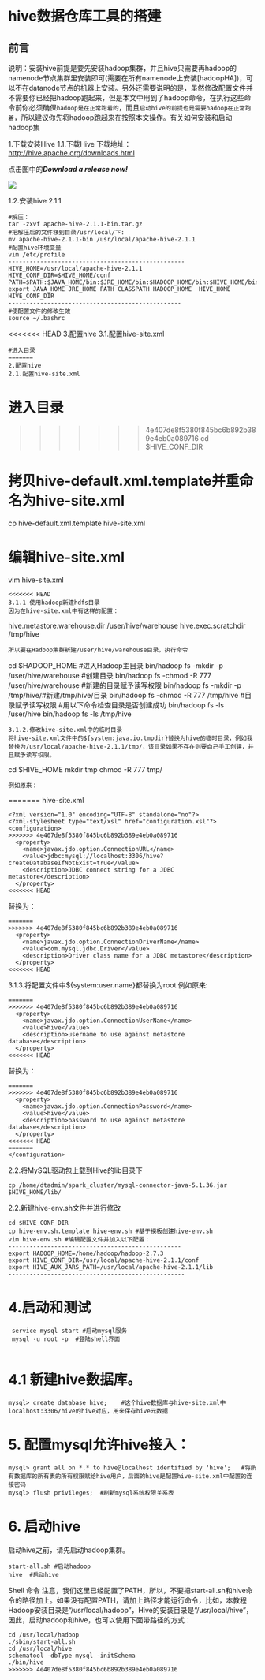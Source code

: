 # hive数据仓库工具的搭建
## 前言  

说明：安装hive前提是要先安装hadoop集群，并且hive只需要再hadoop的namenode节点集群里安装即可(需要在所有namenode上安装[hadoopHA])，可以不在datanode节点的机器上安装。另外还需要说明的是，虽然修改配置文件并不需要你已经把hadoop跑起来，但是本文中用到了hadoop命令，在执行这些命令前你必须确保`hadoop是在正常跑着的`，而且`启动hive的前提也是需要hadoop在正常跑着`，所以建议你先将hadoop跑起来在按照本文操作。有关如何安装和启动hadoop集

1.下载安装Hive
1.1.下载Hive 
下载地址：http://hive.apache.org/downloads.html  

点击图中的***Download a release now!***

![](https://img-blog.csdn.net/20170512220130465?watermark/2/text/aHR0cDovL2Jsb2cuY3Nkbi5uZXQvcHVjYW9fY3Vn/font/5a6L5L2T/fontsize/400/fill/I0JBQkFCMA==/dissolve/70/gravity/Center)

1.2.安装hive 2.1.1
```
#解压：
tar -zxvf apache-hive-2.1.1-bin.tar.gz
#把解压后的文件移到目录/usr/local/下:
mv apache-hive-2.1.1-bin /usr/local/apache-hive-2.1.1
#配置hive环境变量
vim /etc/profile
--------------------------------------------------
HIVE_HOME=/usr/local/apache-hive-2.1.1
HIVE_CONF_DIR=$HIVE_HOME/conf
PATH=$PATH:$JAVA_HOME/bin:$JRE_HOME/bin:$HADOOP_HOME/bin:$HIVE_HOME/bin
export JAVA_HOME JRE_HOME PATH CLASSPATH HADOOP_HOME  HIVE_HOME HIVE_CONF_DIR
-------------------------------------------------
#使配置文件的修改生效
source ~/.bashrc

```

<<<<<<< HEAD
3.配置hive
3.1.配置hive-site.xml
```
#进入目录
=======
2.配置hive  
2.1.配置hive-site.xml
```
# 进入目录
>>>>>>> 4e407de8f5380f845bc6b892b389e4eb0a089716
cd $HIVE_CONF_DIR
# 拷贝hive-default.xml.template并重命名为hive-site.xml
cp hive-default.xml.template  hive-site.xml
# 编辑hive-site.xml
vim hive-site.xml
```
<<<<<<< HEAD
3.1.1 使用hadoop新建hdfs目录
因为在hive-site.xml中有这样的配置：
```
  <name>hive.metastore.warehouse.dir</name>
  <value>/user/hive/warehouse</value>
   <name>hive.exec.scratchdir</name>
  <value>/tmp/hive</value>
```
所以要在Hadoop集群新建/user/hive/warehouse目录，执行命令
```
cd $HADOOP_HOME #进入Hadoop主目录
bin/hadoop fs -mkdir -p  /user/hive/warehouse #创建目录
bin/hadoop fs -chmod -R 777 /user/hive/warehouse #新建的目录赋予读写权限
bin/hadoop fs -mkdir -p /tmp/hive/#新建/tmp/hive/目录
bin/hadoop fs -chmod -R 777 /tmp/hive #目录赋予读写权限
#用以下命令检查目录是否创建成功
bin/hadoop fs -ls /user/hive
bin/hadoop fs -ls /tmp/hive
```
3.1.2.修改hive-site.xml中的临时目录
将hive-site.xml文件中的${system:java.io.tmpdir}替换为hive的临时目录，例如我替换为/usr/local/apache-hive-2.1.1/tmp/，该目录如果不存在则要自己手工创建，并且赋予读写权限。
```
cd $HIVE_HOME
mkdir tmp
chmod -R 777 tmp/
```
例如原来：
```
=======
hive-site.xml
```
<?xml version="1.0" encoding="UTF-8" standalone="no"?>
<?xml-stylesheet type="text/xsl" href="configuration.xsl"?>
<configuration>
>>>>>>> 4e407de8f5380f845bc6b892b389e4eb0a089716
  <property>
    <name>javax.jdo.option.ConnectionURL</name>
    <value>jdbc:mysql://localhost:3306/hive?createDatabaseIfNotExist=true</value>
    <description>JDBC connect string for a JDBC metastore</description>
  </property>
<<<<<<< HEAD
```
替换为：
```
=======
>>>>>>> 4e407de8f5380f845bc6b892b389e4eb0a089716
  <property>
    <name>javax.jdo.option.ConnectionDriverName</name>
    <value>com.mysql.jdbc.Driver</value>
    <description>Driver class name for a JDBC metastore</description>
  </property>
<<<<<<< HEAD
```
3.1.3.将配置文件中${system:user.name}都替换为root
例如原来:
```
=======
>>>>>>> 4e407de8f5380f845bc6b892b389e4eb0a089716
  <property>
    <name>javax.jdo.option.ConnectionUserName</name>
    <value>hive</value>
    <description>username to use against metastore database</description>
  </property>
<<<<<<< HEAD
```
替换为：
```
=======
>>>>>>> 4e407de8f5380f845bc6b892b389e4eb0a089716
  <property>
    <name>javax.jdo.option.ConnectionPassword</name>
    <value>hive</value>
    <description>password to use against metastore database</description>
  </property>
<<<<<<< HEAD
=======
</configuration>
```


2.2.将MySQL驱动包上载到Hive的lib目录下  
```
cp /home/dtadmin/spark_cluster/mysql-connector-java-5.1.36.jar $HIVE_HOME/lib/
```
2.2.新建hive-env.sh文件并进行修改
```
cd $HIVE_CONF_DIR
cp hive-env.sh.template hive-env.sh #基于模板创建hive-env.sh
vim hive-env.sh #编辑配置文件并加入以下配置：
-------------------------------------------------
export HADOOP_HOME=/home/hadoop/hadoop-2.7.3
export HIVE_CONF_DIR=/usr/local/apache-hive-2.1.1/conf
export HIVE_AUX_JARS_PATH=/usr/local/apache-hive-2.1.1/lib
--------------------------------------------------
```

# 4.启动和测试
```
 service mysql start #启动mysql服务
 mysql -u root -p  #登陆shell界面
 
```

# 4.1 新建hive数据库。
```
mysql> create database hive;    #这个hive数据库与hive-site.xml中localhost:3306/hive的hive对应，用来保存hive元数据
```
# 5. 配置mysql允许hive接入：
```
mysql> grant all on *.* to hive@localhost identified by 'hive';   #将所有数据库的所有表的所有权限赋给hive用户，后面的hive是配置hive-site.xml中配置的连接密码
mysql> flush privileges;  #刷新mysql系统权限关系表
```

# 6. 启动hive
启动hive之前，请先启动hadoop集群。
```
start-all.sh #启动hadoop
hive  #启动hive
```
Shell 命令
注意，我们这里已经配置了PATH，所以，不要把start-all.sh和hive命令的路径加上。如果没有配置PATH，请加上路径才能运行命令，比如，本教程Hadoop安装目录是“/usr/local/hadoop”，Hive的安装目录是“/usr/local/hive”，因此，启动hadoop和hive，也可以使用下面带路径的方式：
```
cd /usr/local/hadoop
./sbin/start-all.sh
cd /usr/local/hive
schematool -dbType mysql -initSchema
./bin/hive
>>>>>>> 4e407de8f5380f845bc6b892b389e4eb0a089716
```